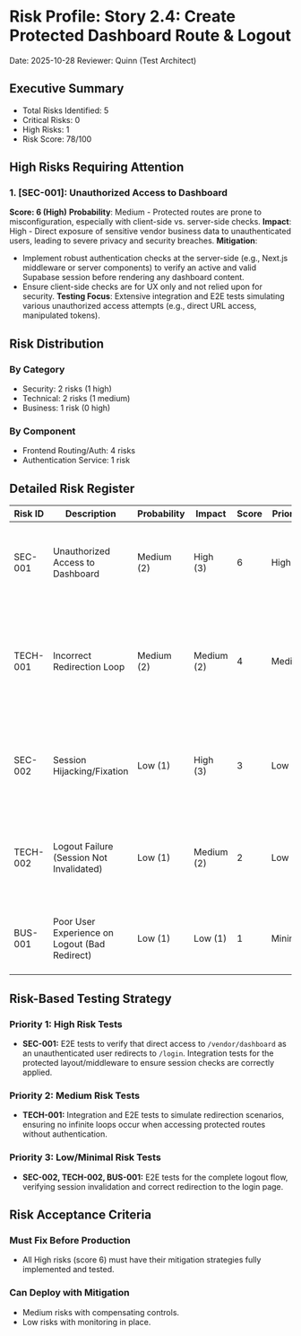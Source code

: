 # Risk Profile: Story 2.4: Create Protected Dashboard Route & Logout

Date: 2025-10-28
Reviewer: Quinn (Test Architect)

## Executive Summary

- Total Risks Identified: 5
- Critical Risks: 0
- High Risks: 1
- Risk Score: 78/100

## High Risks Requiring Attention

### 1. [SEC-001]: Unauthorized Access to Dashboard

**Score: 6 (High)**
**Probability**: Medium - Protected routes are prone to misconfiguration, especially with client-side vs. server-side checks.
**Impact**: High - Direct exposure of sensitive vendor business data to unauthenticated users, leading to severe privacy and security breaches.
**Mitigation**:
- Implement robust authentication checks at the server-side (e.g., Next.js middleware or server components) to verify an active and valid Supabase session before rendering any dashboard content.
- Ensure client-side checks are for UX only and not relied upon for security.
**Testing Focus**: Extensive integration and E2E tests simulating various unauthorized access attempts (e.g., direct URL access, manipulated tokens).

## Risk Distribution

### By Category
- Security: 2 risks (1 high)
- Technical: 2 risks (1 medium)
- Business: 1 risk (0 high)

### By Component
- Frontend Routing/Auth: 4 risks
- Authentication Service: 1 risk

## Detailed Risk Register

| Risk ID  | Description                                  | Probability | Impact     | Score | Priority | Mitigation                                                                                             |
| -------- | -------------------------------------------- | ----------- | ---------- | ----- | -------- | ------------------------------------------------------------------------------------------------------ |
| SEC-001  | Unauthorized Access to Dashboard             | Medium (2)  | High (3)   | 6     | High     | Implement robust server-side authentication checks for the protected route.                            |
| TECH-001 | Incorrect Redirection Loop                   | Medium (2)  | Medium (2) | 4     | Medium   | Carefully design redirection logic, ensuring clear exit conditions and proper handling of `/login` route. |
| SEC-002  | Session Hijacking/Fixation                   | Low (1)     | High (3)   | 3     | Low      | Rely on Supabase's secure session management; avoid custom session handling.                           |
| TECH-002 | Logout Failure (Session Not Invalidated)     | Low (1)     | Medium (2) | 2     | Low      | Use Supabase's official `signOut` method and verify session invalidation post-logout.                  |
| BUS-001  | Poor User Experience on Logout (Bad Redirect) | Low (1)     | Low (1)    | 1     | Minimal  | Ensure logout redirects to a user-friendly public page (e.g., `/login` or home).                       |

## Risk-Based Testing Strategy

### Priority 1: High Risk Tests
- **SEC-001:** E2E tests to verify that direct access to `/vendor/dashboard` as an unauthenticated user redirects to `/login`. Integration tests for the protected layout/middleware to ensure session checks are correctly applied.

### Priority 2: Medium Risk Tests
- **TECH-001:** Integration and E2E tests to simulate redirection scenarios, ensuring no infinite loops occur when accessing protected routes without authentication.

### Priority 3: Low/Minimal Risk Tests
- **SEC-002, TECH-002, BUS-001:** E2E tests for the complete logout flow, verifying session invalidation and correct redirection to the login page.

## Risk Acceptance Criteria

### Must Fix Before Production
- All High risks (score 6) must have their mitigation strategies fully implemented and tested.

### Can Deploy with Mitigation
- Medium risks with compensating controls.
- Low risks with monitoring in place.
